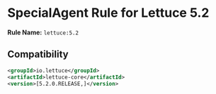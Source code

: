 # SpecialAgent Rule for Lettuce 5.2

**Rule Name:** `lettuce:5.2`

## Compatibility

```xml
<groupId>io.lettuce</groupId>
<artifactId>lettuce-core</artifactId>
<version>[5.2.0.RELEASE,]</version>
```